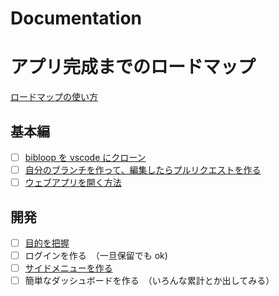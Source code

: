 # Documentation

# アプリ完成までのロードマップ

[ロードマップの使い方](https://drive.google.com/file/d/1NiG3ufA7tR5ZWfd6TG4R8m93OeSHe5HK/view?usp=sharing)

## 基本編

- [ ] [bibloop を vscode にクローン](doc/CLONE.md)
- [ ] [自分のブランチを作って、編集したらプルリクエストを作る](doc/BRANCH_AND_MERGE.md)
- [ ] [ウェブアプリを開く方法]()

## 開発

- [ ] [目的を把握](doc/GOAL.md)
- [ ] ログインを作る　（一旦保留でも ok)
- [ ] [サイドメニューを作る](doc/CREATING_SIDE_MENU.md)
- [ ] 簡単なダッシュボードを作る　（いろんな累計とか出してみる）
